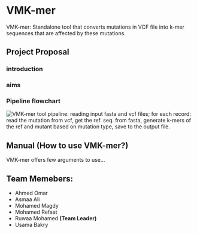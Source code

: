 # VMK-mer
VMK-mer: Standalone tool that converts mutations in VCF file into k-mer sequences that are affected by these mutations.

## Project Proposal

### introduction


### aims


### Pipeline flowchart 
![VMK-mer tool pipeline: reading input fasta and vcf files; for each record: read the mutation from vcf, get the ref. seq. from fasta, generate k-mers of the ref and mutant based on mutation type, save to the output file.](https://drive.google.com/ "VMK-mer tool pipeline.")


## Manual (How to use VMK-mer?)
VMK-mer offers few arguments to use...

## Team Memebers:
- Ahmed Omar
- Asmaa Ali
- Mohamed Magdy
- Mohamed Refaat
- Ruwaa Mohamed **(Team Leader)**
- Usama Bakry

